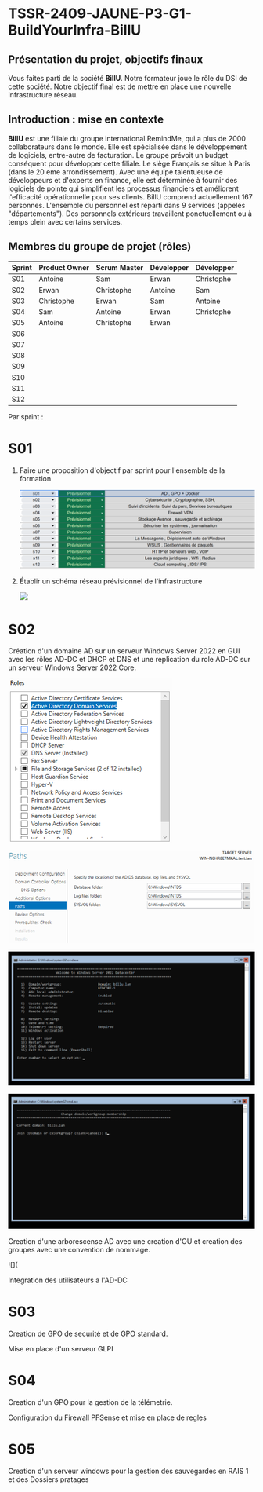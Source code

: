 # TSSR-2409-JAUNE-P3-G1-BuildYourInfra-BillU

## Présentation du projet, objectifs finaux

Vous faites parti de la société **BillU**.
Notre formateur joue le rôle du DSI de cette société.
Notre objectif final est de mettre en place une nouvelle infrastructure réseau.

## Introduction : mise en contexte

**BillU** est une filiale du groupe international RemindMe, qui a plus de 2000 collaborateurs dans le monde. Elle est spécialisée dans le développement de logiciels, entre-autre de facturation. Le groupe prévoit un budget conséquent pour développer cette filiale. Le siège Français se situe à Paris (dans le 20 eme arrondissement).
Avec une équipe talentueuse de développeurs et d'experts en finance, elle est déterminée à fournir des logiciels de pointe qui simplifient les processus financiers et améliorent l'efficacité opérationnelle pour ses clients.
BillU comprend actuellement 167 personnes.
L'ensemble du personnel est réparti dans 9 services (appelés "départements").
Des personnels extérieurs travaillent ponctuellement ou à temps plein avec certains services.

## Membres du groupe de projet (rôles)
| Sprint  | Product Owner | Scrum Master  |  Développer |  Développer |
|---|---|---|---|---|
|  S01 | Antoine   | Sam  |  Erwan |  Christophe |
|  S02 |  Erwan | Christophe  | Antoine  |  Sam |
| S03  |  Christophe | Erwan  | Sam | Antoine  |
|  S04 |  Sam | Antoine  | Erwan  | Christophe  |
|  S05 |  Antoine |  Christophe |  Erwan |   |
| S06  |   |   |   |   |
| S07  |   |   |   |   |
|  S08 |   |   |   |   |
|  S09 |   |   |   |   |
| S10  |   |   |   |   |
| S11  |   |   |   |   |
|  S12 |   |   |   |   |


Par sprint :
# S01

1. Faire une proposition d'objectif par sprint pour l'ensemble de la formation
   
   ![](https://github.com/WildCodeSchool/TSSR-2409-JAUNE-P3-G1-BuildYourInfra-BillU/blob/980f2ce906fb85a4b45f7f7f81248ef34d80e733/Resources/Planning.png)
3. Établir un schéma réseau prévisionnel de l'infrastructure

   ![](https://github.com/WildCodeSchool/TSSR-2409-JAUNE-P3-G1-BuildYourInfra-BillU/blob/980f2ce906fb85a4b45f7f7f81248ef34d80e733/Resources/Sch%C3%A9ma%20provisoire.png)

# S02

Création d'un domaine AD sur un serveur Windows Server 2022 en GUI avec les rôles AD-DC et DHCP et DNS et une replication du role AD-DC sur un serveur Windows Server 2022 Core.

   ![](https://github.com/WildCodeSchool/TSSR-2409-JAUNE-P3-G1-BuildYourInfra-BillU/blob/980f2ce906fb85a4b45f7f7f81248ef34d80e733/Resources/s02/capture_install_adds_role.png)

   ![](https://github.com/WildCodeSchool/TSSR-2409-JAUNE-P3-G1-BuildYourInfra-BillU/blob/980f2ce906fb85a4b45f7f7f81248ef34d80e733/Resources/s02/adds_config_path.png)

   ![](https://github.com/WildCodeSchool/TSSR-2409-JAUNE-P3-G1-BuildYourInfra-BillU/blob/980f2ce906fb85a4b45f7f7f81248ef34d80e733/Resources/s02/S02%20WinCORE%2004%20final.png)

   ![](https://github.com/WildCodeSchool/TSSR-2409-JAUNE-P3-G1-BuildYourInfra-BillU/blob/980f2ce906fb85a4b45f7f7f81248ef34d80e733/Resources/s02/S02%20WinCORE%2003%20Change%20Domain.png)
    
Creation d'une arborescense AD avec une creation d'OU et creation des groupes avec une convention de nommage.

  

   ![](

Integration des utilisateurs a l'AD-DC

# S03

Creation de GPO de securité et de GPO standard.

Mise en place d'un serveur GLPI 

# S04

Creation d'un GPO pour la gestion de la télémetrie.

Configuration du Firewall PFSense et mise en place de regles 

# S05

Creation d'un serveur windows pour la gestion des sauvegardes en RAIS 1 et des Dossiers pratages 
